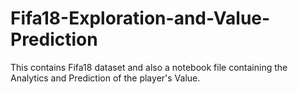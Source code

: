 # Fifa18-Exploration-and-Value-Prediction
This contains Fifa18 dataset and also a notebook file containing the Analytics and Prediction of the player's Value.
